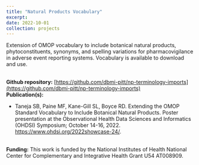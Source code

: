 ```yaml
---
title: "Natural Products Vocabulary"
excerpt:
date: 2022-10-01
collection: projects
---
```


Extension of OMOP vocabulary to include botanical natural products, phytoconstituents, synonyms, and spelling variations for pharmacovigilance in adverse event reporting systems. Vocabulary is available to download and use.

<br/>**Github repository:** [https://github.com/dbmi-pitt/np-terminology-imports](https://github.com/dbmi-pitt/np-terminology-imports)
<br/>**Publication(s):**
* Taneja SB, Paine MF, Kane-Gill SL, Boyce RD. Extending the OMOP Standard Vocabulary to Include Botanical Natural Products. Poster presentation at the Observational Health Data Sciences and Informatics (OHDSI) Symposium; October 14-16, 2022. https://www.ohdsi.org/2022showcase-24/. 

<br/>**Funding:** This work is funded by the National Institutes of Health National Center for Complementary and Integrative Health Grant U54 AT008909.